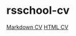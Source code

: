 # rsschool-cv
[Markdown CV](https://snorrky.github.io/rsschool-cv/cv)
[HTML CV](https://snorrky.github.io/rsschool-cv/)